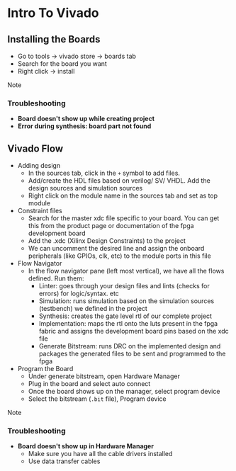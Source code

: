 # Intro To Vivado

## Installing the Boards
- Go to tools -> vivado store -> boards tab
- Search for the board you want
- Right click -> install

> [!NOTE]
> ### Troubleshooting
> <!--TODO: Complete this-->
> - **Board doesn't show up while creating project**
> - **Error during synthesis: board part not found**

## Vivado Flow
- Adding design
  - In the sources tab, click in the `+` symbol to add files.
  - Add/create the HDL files based on verilog/ SV/ VHDL. Add the design sources and simulation sources
  - Right click on the module name in the sources tab and set as top module
- Constraint files
  - Search for the master xdc file specific to your board. You can get this from the product page or documentation of the fpga development board
  - Add the .xdc (Xilinx Design Constraints) to the project
  - We can uncomment the desired line and assign the onboard peripherals (like GPIOs, clk, etc) to the module ports in this file
- Flow Navigator
  - In the flow navigator pane (left most vertical), we have all the flows defined. Run them:
    - Linter: goes through your design files and lints (checks for errors) for logic/syntax. etc
    - Simulation: runs simulation based on the simulation sources (testbench) we defined in the project
    - Synthesis: creates the gate level rtl of our complete project
    - Implementation: maps the rtl onto the luts present in the fpga fabric and assigns the development board pins based on the xdc file
    - Generate Bitstream: runs DRC on the implemented design and packages the generated files to be sent and programmed to the fpga
- Program the Board
  - Under generate bitstream, open Hardware Manager
  - Plug in the board and select auto connect
  - Once the board shows up on the manager, select program device
  - Select the bitstream (`.bit` file), Program device

> [!NOTE]
> ### Troubleshooting
> - **Board doesn't show up in Hardware Manager**
>   - Make sure you have all the cable drivers installed
>   - Use data transfer cables
